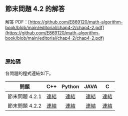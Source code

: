 ## 節末問題 4.2 的解答

解答 PDF：[https://github.com/E869120/math-algorithm-book/blob/main/editorial/chap4-2/chap4-2.pdf](https://github.com/E869120/math-algorithm-book/blob/main/editorial/chap4-2/chap4-2.pdf)

<br />

### 原始碼

各問題的程式連結如下。

| 問題 | C++ | Python | JAVA | C |
|:---:|:---:|:---:|:---:|:---:|
| 節末問題 4.2.1 | [連結](https://github.com/E869120/math-algorithm-book/blob/main/editorial/chap4-2/prob4-2-1.cpp) | [連結](https://github.com/E869120/math-algorithm-book/blob/main/editorial/chap4-2/prob4-2-1.py) | [連結](https://github.com/E869120/math-algorithm-book/blob/main/editorial/chap4-2/prob4-2-1.java) | [連結](https://github.com/E869120/math-algorithm-book/blob/main/editorial/chap4-2/prob4-2-1.c) |
| 節末問題 4.2.2 | [連結](https://github.com/E869120/math-algorithm-book/blob/main/editorial/chap4-2/prob4-2-2.cpp) | [連結](https://github.com/E869120/math-algorithm-book/blob/main/editorial/chap4-2/prob4-2-2.py) | [連結](https://github.com/E869120/math-algorithm-book/blob/main/editorial/chap4-2/prob4-2-2.java) | [連結](https://github.com/E869120/math-algorithm-book/blob/main/editorial/chap4-2/prob4-2-1.c) |